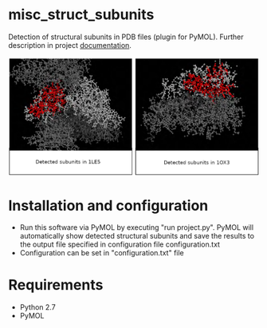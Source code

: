 # misc_struct_subunits
Detection of structural subunits in PDB files (plugin for PyMOL). Further description in project [documentation](https://github.com/xbendl/misc_struct_subunits/blob/main/dokumentace.pdf).

![GUI](https://github.com/xbendl/misc_struct_subunits/blob/main/fig.png)

Installation and configuration
==============================
- Run this software via PyMOL by executing "run project.py". PyMOL will automatically show detected structural subunits and save the results to the output file specified in configuration file configuration.txt
- Configuration can be set in "configuration.txt" file

Requirements
============
- Python 2.7
- PyMOL
